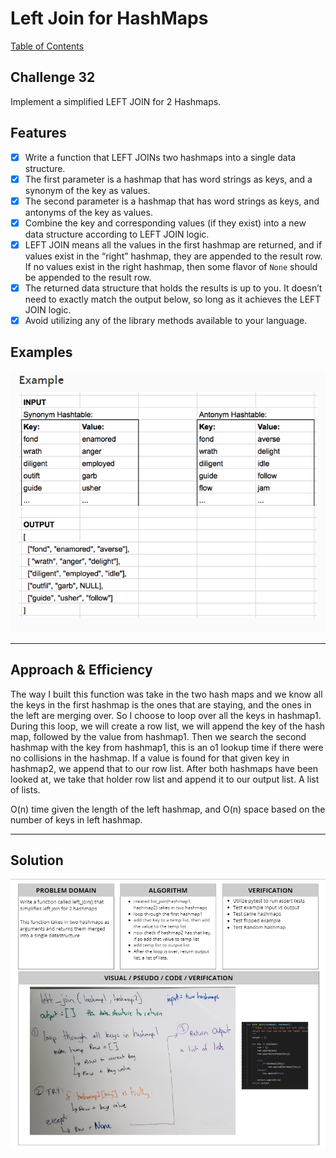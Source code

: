 # Left Join for HashMaps
[Table of Contents](../../../README.md)
## Challenge 32

Implement a simplified LEFT JOIN for 2 Hashmaps.


## Features
- [x] Write a function that LEFT JOINs two hashmaps into a single data structure.
- [x] The first parameter is a hashmap that has word strings as keys, and a synonym of the key as values.
- [x] The second parameter is a hashmap that has word strings as keys, and antonyms of the key as values.
- [x] Combine the key and corresponding values (if they exist) into a new data structure according to LEFT JOIN logic.
- [x] LEFT JOIN means all the values in the first hashmap are returned, and if values exist in the “right” hashmap, they are appended to the result row. If no values exist in the right hashmap, then some flavor of `None` should be appended to the result row.
- [x] The returned data structure that holds the results is up to you. It doesn’t need to exactly match the output below, so long as it achieves the LEFT JOIN logic.
- [x] Avoid utilizing any of the library methods available to your language.

## Examples

![input](../../../assets/left_join/input.png)


---
## Approach & Efficiency

The way I built this function was take in the two hash maps and we know all the keys in the first hashmap is the ones that are staying, and the ones in the left are merging over. So I choose to loop over all the keys in hashmap1. During this loop, we will create a row list, we will append the key of the hash map, followed by the value from hashmap1. Then we search the second hashmap with the key from hashmap1, this is an o1 lookup time if there were no collisions in the hashmap. If a value is found for that given key in hashmap2, we append that to our row list. After both hashmaps have been looked at, we take that holder row list and append it to our output list. A list of lists.

O(n) time given the length of the left hashmap, and O(n) space based on the number of keys in left hashmap.

---

## Solution
![White Board Image](../../../assets/left_join/left_join.png)
